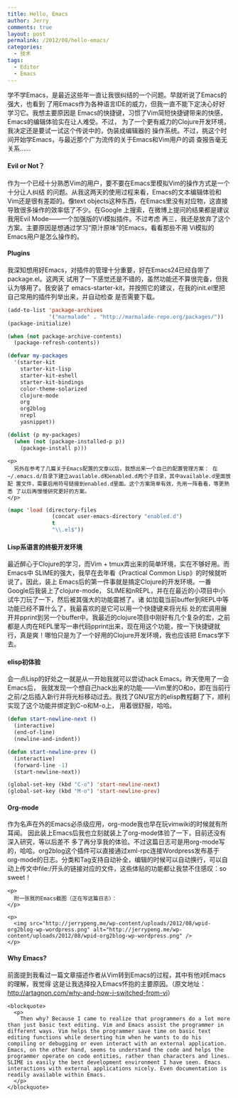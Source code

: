 ```yaml
---
title: Hello, Emacs
author: Jerry
comments: true
layout: post
permalink: /2012/08/hello-emacs/
categories:
  - 技术
tags:
  - Editor
  - Emacs
---
```

学不学Emacs，是最近这些年一直让我很纠结的一个问题。早就听说了Emacs的强大，也看到 了用Emacs作为各种语言IDE的威力，但我一直不能下定决心好好学习它。我想主要原因是 Emacs的快捷键，习惯了Vim简短快捷键带来的快感，Emacs的编辑体验实在让人难受。不过， 为了一个更有威力的Clojure开发环境，我决定还是要试一试这个传说中的，伪装成编辑器的 操作系统。不过，挑这个时间开始学Emacs，与最近那个广为流传的关于Emacs和Vim用户的调 查报告毫无关系……

<div id="outline-container-1" class="outline-4">
  <h4 id="sec-1">
    Evil or Not？
  </h4>
  
  <div id="text-1" class="outline-text-4">
    <p>
      作为一个已经十分熟悉Vim的用户，要不要在Emacs里模拟Vim的操作方式是一个十分让人纠结 的问题。从我这两天的使用过程来看，Emacs的文本编辑体验和Vim还是很有差距的。像text objects这种东西，在Emacs里没有对应物，这直接导致很多操作的效率低了不少。在Google 上搜索，在微博上提问的结果都是建议我用Evil Mode——一个加强版的Vi模拟插件。不过考虑 再三，我还是放弃了这个方案。主要原因是想通过学习“原汁原味”的Emacs，看看那些不用 Vi模拟的Emacs用户是怎么操作的。
    </p>
  </div>
</div>

<div id="outline-container-2" class="outline-4">
  <h4 id="sec-2">
    Plugins
  </h4>
  
  <div id="text-2" class="outline-text-4">
    <p>
      我深知想用好Emacs，对插件的管理十分重要，好在Emacs24已经自带了package.el。这两天 试用了一下感觉还是不错的，虽然功能还不算很完备，但我认为够用了。我安装了 emacs-starter-kit，并按照它的建议，在我的init.el里把自己常用的插件列举出来，并自动检查 是否需要下载。
    </p>

```cl
(add-to-list 'package-archives
             '("marmalade" . "http://marmalade-repo.org/packages/"))
(package-initialize)

(when (not package-archive-contents)
  (package-refresh-contents))

(defvar my-packages
  '(starter-kit
    starter-kit-lisp
    starter-kit-eshell
    starter-kit-bindings
    color-theme-solarized
    clojure-mode
    org
    org2blog
    nrepl
    yasnippet))

(dolist (p my-packages)
  (when (not (package-installed-p p))
    (package-install p)))
```
    
    <p>
      另外在参考了几篇关于Emacs配置的文章以后，我想出来一个自己的配置管理方案： 在~/.emacs.d/目录下建立available.d和enabled.d两个子目录，其中available.d里面放配 置文件，需要启用符号链接到enabled.d里面。这个方案简单有效，先用一阵看看，等更熟悉 了以后再慢慢研究更好的方案。
    </p>

```cl
(mapc 'load (directory-files
              (concat user-emacs-directory "enabled.d")
              t
              "\\.el$"))
```

</div>
</div>

<div id="outline-container-3" class="outline-4">
  <h4 id="sec-3">
    Lisp系语言的终极开发环境
  </h4>
  
  <div id="text-3" class="outline-text-4">
    <p>
      最近醉心于Clojure的学习，而Vim + tmux弄出来的简单环境，实在不够好用。而Emacs中 SLIME的强大，我早在去年看《Practical Common Lisp》的时候就听说了。因此，装上 Emacs后的第一件事就是搞定Clojure的开发环境。一番Google后我装上了clojure-mode， SLIME和nREPL，并在在最近的小项目中小试牛刀玩了一下，然后被其强大的功能震撼了。诸 如加载当前buffer到REPL中等功能已经不算什么了，我最喜欢的是它可以用一个快捷键来将光标 处的宏调用展开并pprint到另一个buffer中。我最近的clojure项目中刚好有几个复杂的宏，之前都是人肉在REPL里写一串代码pprint出来，现在用这个功能，按一下快捷键就行，真是爽！哪怕只是为了一个好用的Clojure开发环境，我也应该把 Emacs学下去。
    </p>
  </div>
</div>

<div id="outline-container-4" class="outline-4">
  <h4 id="sec-4">
    elisp初体验
  </h4>
  
  <div id="text-4" class="outline-text-4">
    <p>
      会一点Lisp的好处之一就是从一开始我就可以尝试hack Emacs。昨天使用了一会Emacs后， 我就发现一个想自己hack出来的功能——Vim里的O和o，即在当前行之前/之后插入新行并将光标移动过去。我找了GNU官方的elisp教程翻了下，顺利实现了这个功能并绑定到C-o和M-o上， 用着很舒服，哈哈。
    </p>

```cl
(defun start-newline-next ()
  (interactive)
  (end-of-line)
  (newline-and-indent))

(defun start-newline-prev ()
  (interactive)
  (forward-line -1)
  (start-newline-next))

(global-set-key (kbd "C-o") 'start-newline-next)
(global-set-key (kbd "M-o") 'start-newline-prev)
```

  </div>
</div>

<div id="outline-container-5" class="outline-4">
  <h4 id="sec-5">
    Org-mode
  </h4>
  
  <div id="text-5" class="outline-text-4">
    <p>
      作为名声在外的Emacs必杀级应用，org-mode我也早在玩vimwiki的时候就有所耳闻。 因此装上Emacs后我也立刻就装上了org-mode体验了一下，目前还没有深入研究，等以后差不 多了再分享我的体验。不过这篇日志可是用org-mode写的，哈哈。org2blog这个插件可以直接通过xml-rpc连接Wordpress发布基于org-mode的日志。分类和Tag支持自动补全，编辑的时候可以自动换行，可以自动上传文中file:/开头的链接对应的文件，这些体贴的功能都让我禁不住感叹：so sweet！
    </p>
    
    <p>
      附一张我的Emacs截图（正在写这篇日志）：
    </p>
    
    <p>
      <img src="http://jerrypeng.me/wp-content/uploads/2012/08/wpid-org2blog-wp-wordpress.png" alt="http://jerrypeng.me/wp-content/uploads/2012/08/wpid-org2blog-wp-wordpress.png" />
    </p>
  </div>
</div>

<div id="outline-container-6" class="outline-4">
  <h4 id="sec-6">
    Why Emacs?
  </h4>
  
  <div id="text-6" class="outline-text-4">
    <p>
      前面提到我看过一篇文章描述作者从Vim转到Emacs的过程，其中有他对Emacs的理解，我觉得 这是让我选择投入Emacs怀抱的主要原因。（原文地址： <a href="http://artagnon.com/why-and-how-i-switched-from-vi">http://artagnon.com/why-and-how-i-switched-from-vi</a>）
    </p>
    
    <blockquote>
      <p>
        Then why? Because I came to realize that programmers do a lot more than just basic text editing. Vim and Emacs assist the programmer in different ways. Vim helps the programmer save time on basic text editing functions while deserting him when he wants to do his compiling or debugging or even interact with an external application. Emacs, on the other hand, seems to understand the code and helps the programmer operate on code entities, rather than characters and lines. SLIME is easily the best development environment I have seen. Emacs interactions with external applications nicely. Even documentation is readily available within Emacs.
      </p>
    </blockquote>
  </div>
</div>
